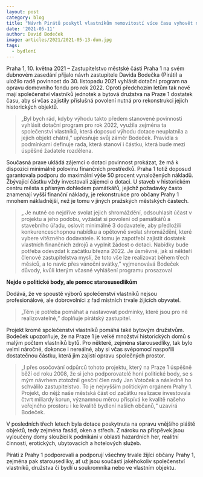```yaml
---
layout: post
category: blog
title: "Návrh Pirátů poskytl vlastníkům nemovitostí více času vyhovět nárokům dotace na opravu svých domovů"
date: '2021-05-11'
author: David Bodeček
image: articles/2021/2021-05-13-dum.jpg
tags:
  - bydlení
---
```


Praha 1, 10. května 2021 – Zastupitelstvo městské části Praha 1 na svém dubnovém zasedání přijalo návrh zastupitele Davida Bodečka (Piráti) a uložilo radě povinnost do 30. listopadu 2021 vyhlásit dotační program na opravu domovního fondu pro rok 2022. Oproti předchozím letům tak nově mají společenství vlastníků jednotek a bytová družstva na Praze 1 dostatek času, aby si včas zajistily příslušná povolení nutná pro rekonstrukci jejich historických objektů.

> „Byl bych rád, kdyby výhodu takto předem stanovené povinnosti vyhlásit dotační program pro rok 2022, využila zejména ta společenství vlastníků, která doposud výhodu dotace neuplatnila a jejich objekt chátrá,” upřesňuje svůj záměr Bodeček. Pravidla s podmínkami definuje rada, která stanoví i částku, která bude mezi úspěšné žadatele rozdělena.

Současná praxe ukládá zájemci o dotaci povinnost prokázat, že má k dispozici minimálně polovinu finančních prostředků. Praha 1 totiž doposud garantovala podporu do maximální výše 50 procent vynaložených nákladů. Zbývající částku vždy investovali zájemci o dotaci. U staveb v historickém centru města s přísným dohledem památkářů, jejichž požadavky často znamenají vyšší finanční náklady, je rekonstrukce pro občany Prahy 1 mnohem  nákladnější, než je tomu v jiných pražských městských částech.

>„ Je nutné co nejdříve svolat jejich shromáždění, odsouhlasit účast v projektu a jeho podobu, vyžádat si povolení od památkářů a stavebního úřadu, oslovit minimálně 3 dodavatele, aby předložili konkurenceschopnou nabídku a opětovně svolat shromáždění, které vybere vítězného  dodavatele. K tomu je zapotřebí zajistit dostatek  vlastních finančních zdrojů a vyplnit žádost o dotaci. Nabídky bude potřeba odevzdat k začátku března 2022. Je úsměvné, jak si někteří členové zastupitelstva myslí, že toto vše lze realizovat během třech měsíců, a to navíc přes vánoční svátky,” vyjmenovává Bodeček důvody, kvůli kterým včasné vyhlášení programu prosazoval

**Nejde o politické body, ale pomoc starosusedlíkům**

Dodává, že ve spoustě výborů společenství vlastníků nejsou profesionálové, ale dobrovolníci z řad místních trvale žijících obyvatel. 

> „Těm je potřeba pomáhat a nastavovat podmínky, které jsou pro ně realizovatelné,“ doplňuje pirátský zastupitel.

Projekt kromě společenství vlastníků pomáhá také bytovým družstvům. Bodeček upozorňuje, že na Praze 1 je velké množství historických domů s malým počtem vlastníků bytů. Pro některé, zejména starousedlíky, tak bylo velmi náročné, dokonce i nereálné, aby si včas svépomocí naspořili dostatečnou částku, která jim zajistí opravu společných prostor. 

> „I přes osočování odpůrců tohoto projektu, který na Praze 1 úspěšně běží od  roku 2008, že si jeho podporovatelé honí politické body, se s mým návrhem ztotožnil gesční člen rady Jan Votoček a následně ho schválilo zastupitelstvo. To je nejvyšším politickým orgánem Prahy 1. Projekt, do nějž naše městská část od začátku realizace investovala čtvrt miliardy korun, významnou měrou přispívá ke kvalitě našeho veřejného prostoru i ke kvalitě bydlení našich občanů,“ uzavírá Bodeček.

V posledních třech letech byla dotace poskytnuta na opravu vnějšího pláště objektů, tedy zejména fasád, oken a střech. Z nároku na příspěvek jsou vyloučeny domy sloužící k podnikání v oblasti hazardních her, realitní činnosti, erotických, ubytovacích a hotelových služeb. 

Piráti z Prahy 1 podporovali a podporují všechny trvale žijící občany Prahy 1, zejména pak starousedlíky, ať už jsou součástí jakéhokoliv společenství vlastníků, družstva či bydlí u soukromníka nebo ve vlastním objektu. 
